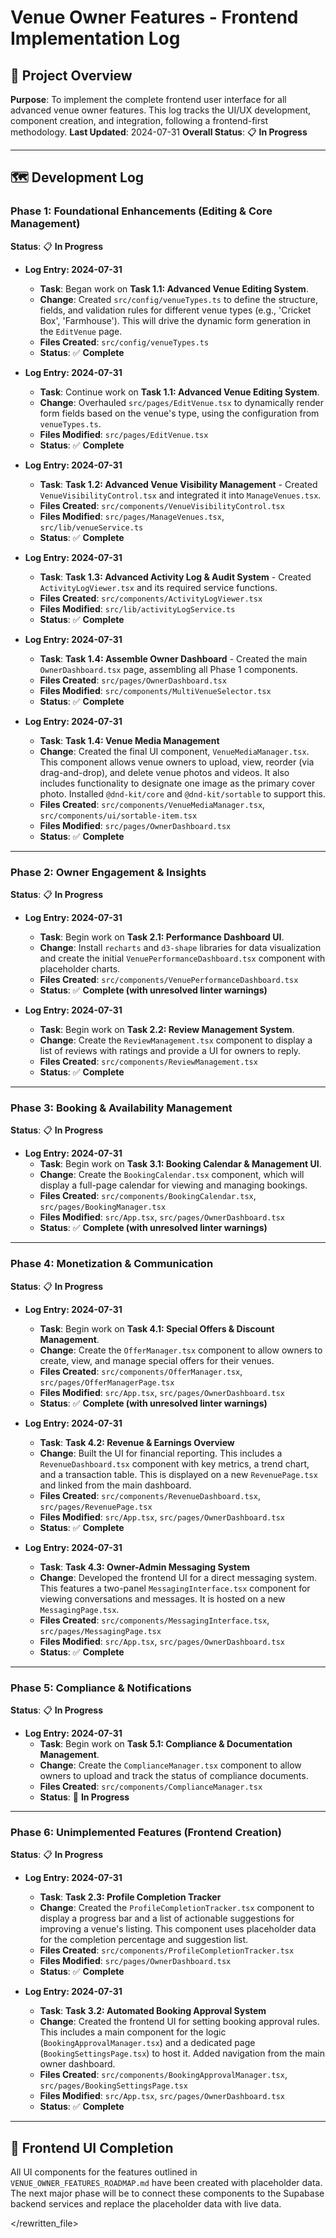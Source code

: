 # Venue Owner Features - Frontend Implementation Log

## 🚀 **Project Overview**
**Purpose**: To implement the complete frontend user interface for all advanced venue owner features. This log tracks the UI/UX development, component creation, and integration, following a frontend-first methodology.
**Last Updated**: 2024-07-31
**Overall Status**: 📋 **In Progress**

---

## 🗺️ **Development Log**

### **Phase 1: Foundational Enhancements (Editing & Core Management)**
**Status**: 📋 **In Progress**

- **Log Entry: 2024-07-31**
  - **Task**: Began work on **Task 1.1: Advanced Venue Editing System**.
  - **Change**: Created `src/config/venueTypes.ts` to define the structure, fields, and validation rules for different venue types (e.g., 'Cricket Box', 'Farmhouse'). This will drive the dynamic form generation in the `EditVenue` page.
  - **Files Created**: `src/config/venueTypes.ts`
  - **Status**: ✅ **Complete**

- **Log Entry: 2024-07-31**
  - **Task**: Continue work on **Task 1.1: Advanced Venue Editing System**.
  - **Change**: Overhauled `src/pages/EditVenue.tsx` to dynamically render form fields based on the venue's type, using the configuration from `venueTypes.ts`.
  - **Files Modified**: `src/pages/EditVenue.tsx`
  - **Status**: ✅ **Complete**

- **Log Entry: 2024-07-31**
  - **Task**: **Task 1.2: Advanced Venue Visibility Management** - Created `VenueVisibilityControl.tsx` and integrated it into `ManageVenues.tsx`.
  - **Files Created**: `src/components/VenueVisibilityControl.tsx`
  - **Files Modified**: `src/pages/ManageVenues.tsx`, `src/lib/venueService.ts`
  - **Status**: ✅ **Complete**

- **Log Entry: 2024-07-31**
  - **Task**: **Task 1.3: Advanced Activity Log & Audit System** - Created `ActivityLogViewer.tsx` and its required service functions.
  - **Files Created**: `src/components/ActivityLogViewer.tsx`
  - **Files Modified**: `src/lib/activityLogService.ts`
  - **Status**: ✅ **Complete**

- **Log Entry: 2024-07-31**
  - **Task**: **Task 1.4: Assemble Owner Dashboard** - Created the main `OwnerDashboard.tsx` page, assembling all Phase 1 components.
  - **Files Created**: `src/pages/OwnerDashboard.tsx`
  - **Files Modified**: `src/components/MultiVenueSelector.tsx`
  - **Status**: ✅ **Complete**

- **Log Entry: 2024-07-31**
  - **Task**: **Task 1.4: Venue Media Management**
  - **Change**: Created the final UI component, `VenueMediaManager.tsx`. This component allows venue owners to upload, view, reorder (via drag-and-drop), and delete venue photos and videos. It also includes functionality to designate one image as the primary cover photo. Installed `@dnd-kit/core` and `@dnd-kit/sortable` to support this.
  - **Files Created**: `src/components/VenueMediaManager.tsx`, `src/components/ui/sortable-item.tsx`
  - **Files Modified**: `src/pages/OwnerDashboard.tsx`
  - **Status**: ✅ **Complete**

---

### **Phase 2: Owner Engagement & Insights**
**Status**: 📋 **In Progress**

- **Log Entry: 2024-07-31**
  - **Task**: Begin work on **Task 2.1: Performance Dashboard UI**.
  - **Change**: Install `recharts` and `d3-shape` libraries for data visualization and create the initial `VenuePerformanceDashboard.tsx` component with placeholder charts.
  - **Files Created**: `src/components/VenuePerformanceDashboard.tsx`
  - **Status**: ✅ **Complete (with unresolved linter warnings)**

- **Log Entry: 2024-07-31**
  - **Task**: Begin work on **Task 2.2: Review Management System**.
  - **Change**: Create the `ReviewManagement.tsx` component to display a list of reviews with ratings and provide a UI for owners to reply.
  - **Files Created**: `src/components/ReviewManagement.tsx`
  - **Status**: ✅ **Complete**

---

### **Phase 3: Booking & Availability Management**
**Status**: 📋 **In Progress**

- **Log Entry: 2024-07-31**
  - **Task**: Begin work on **Task 3.1: Booking Calendar & Management UI**.
  - **Change**: Create the `BookingCalendar.tsx` component, which will display a full-page calendar for viewing and managing bookings.
  - **Files Created**: `src/components/BookingCalendar.tsx`, `src/pages/BookingManager.tsx`
  - **Files Modified**: `src/App.tsx`, `src/pages/OwnerDashboard.tsx`
  - **Status**: ✅ **Complete (with unresolved linter warnings)**

---

### **Phase 4: Monetization & Communication**
**Status**: 📋 **In Progress**

- **Log Entry: 2024-07-31**
  - **Task**: Begin work on **Task 4.1: Special Offers & Discount Management**.
  - **Change**: Create the `OfferManager.tsx` component to allow owners to create, view, and manage special offers for their venues.
  - **Files Created**: `src/components/OfferManager.tsx`, `src/pages/OfferManagerPage.tsx`
  - **Files Modified**: `src/App.tsx`, `src/pages/OwnerDashboard.tsx`
  - **Status**: ✅ **Complete (with unresolved linter warnings)**

- **Log Entry: 2024-07-31**
  - **Task**: **Task 4.2: Revenue & Earnings Overview**
  - **Change**: Built the UI for financial reporting. This includes a `RevenueDashboard.tsx` component with key metrics, a trend chart, and a transaction table. This is displayed on a new `RevenuePage.tsx` and linked from the main dashboard.
  - **Files Created**: `src/components/RevenueDashboard.tsx`, `src/pages/RevenuePage.tsx`
  - **Files Modified**: `src/App.tsx`, `src/pages/OwnerDashboard.tsx`
  - **Status**: ✅ **Complete**

- **Log Entry: 2024-07-31**
  - **Task**: **Task 4.3: Owner-Admin Messaging System**
  - **Change**: Developed the frontend UI for a direct messaging system. This features a two-panel `MessagingInterface.tsx` component for viewing conversations and messages. It is hosted on a new `MessagingPage.tsx`.
  - **Files Created**: `src/components/MessagingInterface.tsx`, `src/pages/MessagingPage.tsx`
  - **Files Modified**: `src/App.tsx`, `src/pages/OwnerDashboard.tsx`
  - **Status**: ✅ **Complete**

---

### **Phase 5: Compliance & Notifications**
**Status**: 📋 **In Progress**

- **Log Entry: 2024-07-31**
  - **Task**: Begin work on **Task 5.1: Compliance & Documentation Management**.
  - **Change**: Create the `ComplianceManager.tsx` component to allow owners to upload and track the status of compliance documents.
  - **Files Created**: `src/components/ComplianceManager.tsx`
  - **Status**: 🔄 **In Progress**

---

### **Phase 6: Unimplemented Features (Frontend Creation)**
**Status**: 📋 **In Progress**

- **Log Entry: 2024-07-31**
  - **Task**: **Task 2.3: Profile Completion Tracker**
  - **Change**: Created the `ProfileCompletionTracker.tsx` component to display a progress bar and a list of actionable suggestions for improving a venue's listing. This component uses placeholder data for the completion percentage and suggestion list.
  - **Files Created**: `src/components/ProfileCompletionTracker.tsx`
  - **Files Modified**: `src/pages/OwnerDashboard.tsx`
  - **Status**: ✅ **Complete**

- **Log Entry: 2024-07-31**
  - **Task**: **Task 3.2: Automated Booking Approval System**
  - **Change**: Created the frontend UI for setting booking approval rules. This includes a main component for the logic (`BookingApprovalManager.tsx`) and a dedicated page (`BookingSettingsPage.tsx`) to host it. Added navigation from the main owner dashboard.
  - **Files Created**: `src/components/BookingApprovalManager.tsx`, `src/pages/BookingSettingsPage.tsx`
  - **Files Modified**: `src/App.tsx`, `src/pages/OwnerDashboard.tsx`
  - **Status**: ✅ **Complete** 

---

## 🎊 **Frontend UI Completion**

All UI components for the features outlined in `VENUE_OWNER_FEATURES_ROADMAP.md` have been created with placeholder data. The next major phase will be to connect these components to the Supabase backend services and replace the placeholder data with live data.

</rewritten_file>